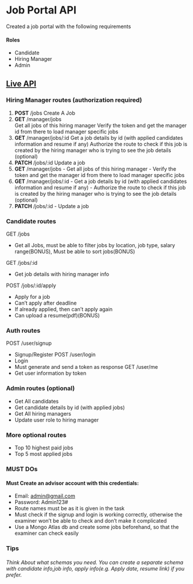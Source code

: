 # Job Portal API                                                                                                                                        
 
Created a job portal with the following requirements

#### Roles

- Candidate
- Hiring Manager
- Admin

## [Live API](https://job-portal-api-xr47.onrender.com)

### Hiring Manager routes (authorization required)

<ol>
<li><b>POST</b> /jobs Create A Job
</li>

<li><b>GET</b> /manager/jobs<br>Get all jobs of this hiring manager
Verify the token and get the manager id from there to load manager specific jobs</li>
<li><b>GET</b> /manager/jobs/:id Get a job details by id (with applied candidates information and resume if any)
Authorize the route to check if this job is created by the hiring manager who is trying to see the job details (optional)</li>
<li><b>PATCH</b> /jobs/:id Update a job</li>


<li><b>GET</b> /manager/jobs 
- Get all jobs of this hiring manager
- Verify the token and get the manager id from there to load manager specific jobs</li>
<li><b>GET</b> /manager/jobs/:id 
- Get a job details by id (with applied candidates information and resume if any)
- Authorize the route to check if this job is created by the hiring manager who is trying to see the job details (optional)</li>
<li><b>PATCH</b> /jobs/:id 
- Update a job</li>
</ol>

### Candidate routes
GET /jobs 
- Get all Jobs, must be able to filter jobs by location, job type, salary range(BONUS), Must be able to sort jobs(BONUS)

GET /jobs/:id 
- Get job details with hiring manager info

POST /jobs/:id/apply 
- Apply for a job
- Can’t apply after deadline
- If already applied, then can’t apply again
- Can upload a resume(pdf)(BONUS)

### Auth routes
POST /user/signup 
- Signup/Register
POST /user/login 
- Login
- Must generate and send a token as response
GET /user/me 
- Get user information by token

### Admin routes (optional)
- Get All candidates
- Get candidate details by id (with applied jobs)
- Get All hiring managers
- Update user role to hiring manager

### More optional routes
- Top 10 highest paid jobs
- Top 5 most applied jobs

### MUST DOs
#### Must Create an advisor account with this credentials:
- Email: admin@gmail.com
- Password: Admin123#
- Route names must be as it is given in the task
- Must check if the signup and login is working correctly, otherwise the examiner won’t be able to check and don’t make it complicated
- Use a Mongo Atlas db and create some jobs beforehand, so that the examiner can check easily

### Tips
###### Think About what schemas you need. You can create a separate schema with candidate info,job info, apply info(e.g. Apply date, resume link) if you prefer.

